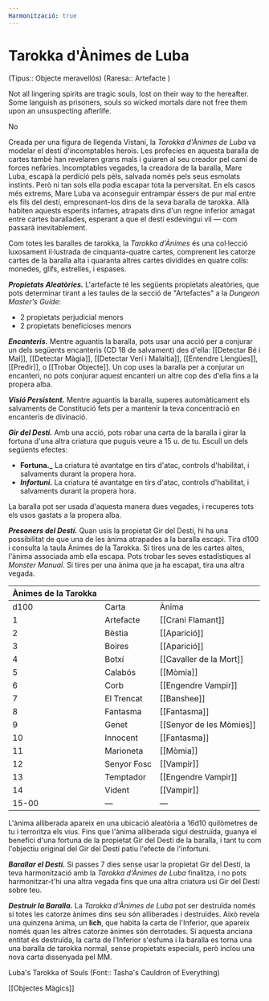 ```yaml
---
Harmonització: true
---
```

# Tarokka d'Ànimes de Luba

(Tipus:: Objecte meravellós) (Raresa:: Artefacte )

Not all lingering spirits are tragic souls, lost on their way to the hereafter. Some languish as prisoners, souls so wicked mortals dare not free them upon an unsuspecting afterlife.

No

Creada per una figura de llegenda Vistani, la *Tarokka d'Ànimes de Luba* va modelar el destí d'incomptables herois. Les profecies en aquesta baralla de cartes també han revelaren grans mals i guiaren al seu creador pel camí de forces nefàries. Incomptables vegades, la creadora de la baralla, Mare Luba, escapà la perdició pels pèls, salvada només pels seus esmolats instints. Però ni tan sols ella podia escapar tota la perversitat. En els casos més extrems, Mare Luba va aconseguir entrampar éssers de pur mal entre els fils del destí, empresonant-los dins de la seva baralla de tarokka. Allà habiten aquests esperits infames, atrapats dins d'un regne inferior amagat entre cartes barallades, esperant a que el destí esdevingui vil  — com passarà inevitablement.

Com totes les baralles de tarokka, la *Tarokka d'Ànimes* és una col·lecció luxosament il·lustrada de cinquanta-quatre cartes, comprenent les catorze cartes de la baralla alta i quaranta altres cartes dividides en quatre colls: monedes, glifs, estrelles, i espases.

**_Propietats Aleatòries._** L'artefacte té les següents propietats aleatòries, que pots determinar tirant a les taules de la secció de "Artefactes" a la _Dungeon Master's Guide_:

- 2 propietats perjudicial menors
- 2 propietats beneficioses menors

**_Encanteris._** Mentre aguantis la baralla, pots usar una acció per a conjurar un dels següents encanteris (CD 18 de salvament) des d'ella: [[Detectar Bé i Mal]], [[Detectar Màgia]], [[Detectar Verí i Malaltia]], [[Entendre Llengües]], [[Predir]], o [[Trobar Objecte]]. Un cop uses la baralla per a conjurar un encanteri, no pots conjurar aquest encanteri un altre cop des d'ella fins a la propera alba.

**_Visió Persistent._** Mentre aguantis la baralla, superes automàticament els salvaments de Constitució fets per a mantenir la teva concentració en encanteris de divinació.

**_Gir del Destí._** Amb una acció, pots robar una carta de la baralla i girar la fortuna d'una altra criatura que puguis veure a 15 u. de tu. Escull un dels següents efectes:

- **Fortuna._** La criatura té avantatge en tirs d'atac, controls d'habilitat, i salvaments durant la propera hora.
- **_Infortuni._** La criatura té avantatge en tirs d'atac, controls d'habilitat, i salvaments durant la propera hora.

La baralla pot ser usada d'aquesta manera dues vegades, i recuperes tots els usos gastats a la propera alba.

**_Presoners del Destí._** Quan usis la propietat Gir del Destí, hi ha una possibilitat de que una de les ànima atrapades a la baralla escapi. Tira d100 i consulta la taula Ànimes de la Tarokka. Si tires una de les cartes altes, l'ànima associada amb ella escapa. Pots trobar les seves estadístiques al *Monster Manual*. Si tires per una ànima que ja ha escapat, tira una altra vegada.

| Ànimes de la Tarokka |             |                          |
| -------------------- | ----------- | ------------------------ |
| d100                 | Carta       | Ànima                    |
| 1                    | Artefacte   | [[Crani Flamant]]        |
| 2                    | Bèstia      | [[Aparició]]             |
| 3                    | Boires      | [[Aparició]]             |
| 4                    | Botxí       | [[Cavaller de la Mort]]  |
| 5                    | Calabós     | [[Mòmia]]                |
| 6                    | Corb        | [[Engendre Vampir]]      |
| 7                    | El Trencat  | [[Banshee]]              |
| 8                    | Fantasma    | [[Fantasma]]             |
| 9                    | Genet       | [[Senyor de les Mòmies]] |
| 10                   | Innocent    | [[Fantasma]]             |
| 11                   | Marioneta   | [[Mòmia]]                |
| 12                   | Senyor Fosc | [[Vampir]]               |
| 13                   | Temptador   | [[Engendre Vampir]]      |
| 14                   | Vident      | [[Vampir]]               |
| 15-00                | —           | —                        |

L'ànima alliberada apareix en una ubicació aleatòria a 16d10 quilòmetres de tu i terroritza els vius. Fins que l'ànima alliberada sigui destruïda, guanya el benefici d'una fortuna de la propietat Gir del Destí de la baralla, i tant tu com l'objectiu original del Gir del Destí patiu l'efecte de l'infortuni.

**_Barallar el Destí._** Si passes 7 dies sense usar la propietat Gir del Destí, la teva harmonització amb la *Tarokka d'Ànimes de Luba* finalitza, i no pots harmonitzar-t'hi una altra vegada fins que una altra criatura usi Gir del Destí sobre teu.

**_Destruir la Baralla._** La *Tarokka d'Ànimes de Luba* pot ser destruïda només si totes les catorze ànimes dins seu són alliberades i destruïdes. Això revela una quinzena ànima, un **lich**, que habita la carta de l'Inferior, que apareix només quan les altres catorze ànimes són derrotades. Si aquesta anciana entitat és destruïda, la carta de l'Inferior s'esfuma i la baralla es torna una una baralla de tarokka normal, sense propietats especials, però inclou una nova carta dissenyada pel MM.

Luba's Tarokka of Souls  (Font:: Tasha's Cauldron of Everything)

[[Objectes Màgics]]